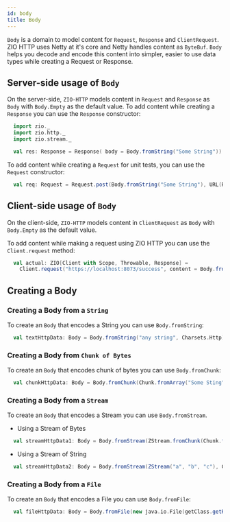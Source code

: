 ```yaml
---
id: body
title: Body
---
```


`Body` is a domain to model content for `Request`, `Response` and `ClientRequest`. ZIO HTTP uses Netty at it's core and Netty handles content as `ByteBuf`. `Body` helps you decode and encode this content into simpler, easier to use data types while creating a Request or Response.

## Server-side usage of `Body`

On the server-side, `ZIO-HTTP` models content in `Request` and `Response` as `Body` with `Body.Empty` as the default value. To add content while creating a `Response` you can use the `Response` constructor:

```scala mdoc:silent
  import zio._
  import zio.http._
  import zio.stream._

  val res: Response = Response( body = Body.fromString("Some String"))
```

To add content while creating a `Request` for unit tests, you can use the `Request` constructor:

```scala mdoc:silent
  val req: Request = Request.post(Body.fromString("Some String"), URL(Root / "save"))
```

## Client-side usage of `Body`

On the client-side, `ZIO-HTTP` models content in `ClientRequest` as `Body` with `Body.Empty` as the default value.

To add content while making a request using ZIO HTTP you can use the `Client.request` method:

```scala mdoc:silent
  val actual: ZIO[Client with Scope, Throwable, Response] = 
    Client.request("https://localhost:8073/success", content = Body.fromString("Some string"))
```

## Creating a Body

### Creating a Body from a `String`

To create an `Body` that encodes a String you can use `Body.fromString`:

```scala mdoc:silent
  val textHttpData: Body = Body.fromString("any string", Charsets.Http)
```

### Creating a Body from `Chunk of Bytes`

To create an `Body` that encodes chunk of bytes you can use `Body.fromChunk`:

```scala mdoc:silent
  val chunkHttpData: Body = Body.fromChunk(Chunk.fromArray("Some Sting".getBytes(Charsets.Http)))
```

### Creating a Body from a `Stream`

To create an `Body` that encodes a Stream you can use `Body.fromStream`.

- Using a Stream of Bytes

```scala mdoc:silent
  val streamHttpData1: Body = Body.fromStream(ZStream.fromChunk(Chunk.fromArray("Some String".getBytes(Charsets.Http))))
```

- Using a Stream of String

```scala mdoc:silent
  val streamHttpData2: Body = Body.fromStream(ZStream("a", "b", "c"), Charsets.Http)
```

### Creating a Body from a `File`

To create an `Body` that encodes a File you can use `Body.fromFile`:

```scala mdoc:silent:crash
  val fileHttpData: Body = Body.fromFile(new java.io.File(getClass.getResource("/fileName.txt").getPath))
```
